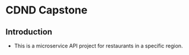 # CDND Capstone

## Introduction

* This is a microservice API project for restaurants in a specific region.  